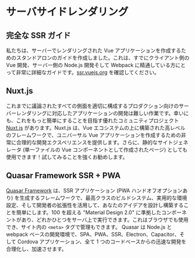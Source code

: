 # サーバサイドレンダリング

## 完全な SSR ガイド

私たちは、サーバーでレンダリングされた Vue アプリケーションを作成するためのスタンドアロンのガイドを作成しました。これは、すでにクライアント側の Vue 開発、サーバー側の Node.js 開発そして Webpack に精通している方にとって非常に詳細なガイドです。[ssr.vuejs.org](https://ssr.vuejs.org/) を確認してください。

## Nuxt.js

これまでに議論されたすべての側面を適切に構成するプロダクション向けのサーバーレンダリングに対応したアプリケーションの開発は難しい作業です。幸いにも、これをもっと簡単にすることを目指す優れたコミュニティプロジェクト [Nuxt.js](https://nuxtjs.org/) があります。Nuxt.js は、Vue エコシステムの上に構築された高レベルのフレームワークで、ユニバーサル Vue アプリケーションを作成するための非常に合理的な開発エクスペリエンスを提供します。さらに、静的なサイトジェネレータ (単一ファイルの Vue コンポーネントとして作成されたページ) としても使用できます！試してみることを強くお勧めします。

## Quasar Framework SSR + PWA

[Quasar Framework](https://quasar.dev) は、SSR アプリケーション (PWA ハンドオフオプションあり) を生成するフレームワークで、最高クラスのビルドシステム、実用的な環境設定、そして開発者の拡張性を活用して、あなたのアイデアを設計し構築することを簡単にします。100 を超える "Material Design 2.0" に準拠したコンポーネントがあり、どれかひとつをサーバ上で実行できます。これはブラウザでも使用でき、サイト内の `<meta>` タグで管理もできます。 Quasar は Node.js と webpack ベースの開発環境で、SPA、PWA、SSR、Electron、Capacitor、そして Cordova アプリケーション、全て 1 つのコードベースからの迅速な開発を合理化し、加速させます。
